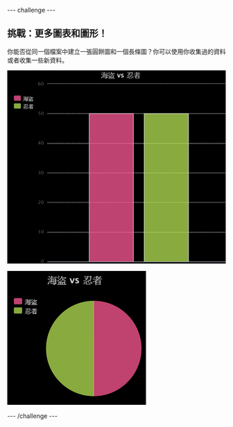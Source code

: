 --- challenge ---
## 挑戰：更多圖表和圖形！

你能否從同一個檔案中建立一張圓餅圖和一個長條圖？你可以使用你收集過的資料或者收集一些新資料。

![screenshot](images/pets-pn-bar.png)

![screenshot](images/pets-pn.png)





--- /challenge ---